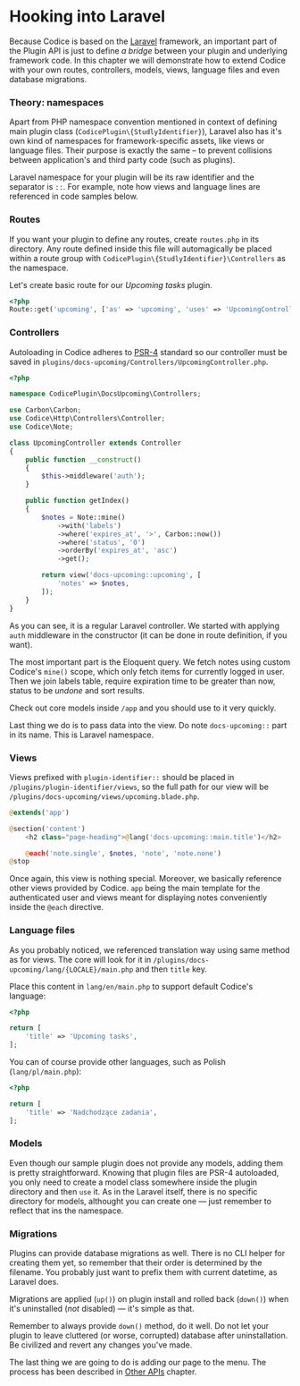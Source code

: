 # Hooking into Laravel

Because Codice is based on the [Laravel][laravel] framework, an important part
of the Plugin API is just to define *a bridge* between your plugin and
underlying framework code. In this chapter we will demonstrate how to extend
Codice with your own routes, controllers, models, views, language files and
even database migrations.

### Theory: namespaces
Apart from PHP namespace convention mentioned in context of defining main plugin
class (`CodicePlugin\{StudlyIdentifier}`), Laravel also has it's own kind of
namespaces for framework-specific assets, like views or language files. Their
purpose is exactly the same – to prevent collisions between application's and
third party code (such as plugins).

Laravel namespace for your plugin will be its raw identifier and the separator is
`::`. For example, note how views and language lines are referenced in code samples
below.

### Routes
If you want your plugin to define any routes, create `routes.php` in its directory.
Any route defined inside this file will automagically be placed within a route group
with `CodicePlugin\{StudlyIdentifier}\Controllers` as the namespace.

Let's create basic route for our *Upcoming tasks* plugin.

```php
<?php
Route::get('upcoming', ['as' => 'upcoming', 'uses' => 'UpcomingController@getIndex']);
```

### Controllers
Autoloading in Codice adheres to [PSR-4][psr-4] standard so our controller must be saved
in `plugins/docs-upcoming/Controllers/UpcomingController.php`.

```php
<?php

namespace CodicePlugin\DocsUpcoming\Controllers;

use Carbon\Carbon;
use Codice\Http\Controllers\Controller;
use Codice\Note;

class UpcomingController extends Controller
{
    public function __construct()
    {
        $this->middleware('auth');
    }

    public function getIndex()
    {
        $notes = Note::mine()
            ->with('labels')
            ->where('expires_at', '>', Carbon::now())
            ->where('status', '0')
            ->orderBy('expires_at', 'asc')
            ->get();

        return view('docs-upcoming::upcoming', [
            'notes' => $notes,
        ]);
    }
}
```
As you can see, it is a regular Laravel controller. We started with applying `auth`
middleware in the constructor (it can be done in route definition, if you want).

The most important part is the Eloquent query. We fetch notes using custom Codice's
`mine()` scope, which only fetch items for currently logged in user. Then we join
labels table, require expiration time to be greater than now, status to be *undone*
and sort results.

Check out core models inside `/app` and you should use to it very quickly.

Last thing we do is to pass data into the view. Do note `docs-upcoming::` part in its
name. This is Laravel namespace.

### Views
Views prefixed with `plugin-identifier::` should be placed in `/plugins/plugin-identifier/views`,
so the full path for our view will be `/plugins/docs-upcoming/views/upcoming.blade.php`.

```php
@extends('app')

@section('content')
    <h2 class="page-heading">@lang('docs-upcoming::main.title')</h2>

    @each('note.single', $notes, 'note', 'note.none')
@stop
```

Once again, this view is nothing special. Moreover, we basically reference other views
provided by Codice. `app` being the main template for the authenticated user and views
meant for displaying notes conveniently inside the `@each` directive.

### Language files
As you probably noticed, we referenced translation way using same method as for views.
The core will look for it in `/plugins/docs-upcoming/lang/{LOCALE}/main.php` and then
`title` key.

Place this content in `lang/en/main.php` to support default Codice's language:

```php
<?php

return [
    'title' => 'Upcoming tasks',
];
```

You can of course provide other languages, such as Polish (`lang/pl/main.php`):

```php
<?php

return [
    'title' => 'Nadchodzące zadania',
];
```

### Models
Even though our sample plugin does not provide any models, adding them is pretty
straightforward. Knowing that plugin files are PSR-4 autoloaded,
you only need to create a model class somewhere inside the plugin directory
and then `use` it. As in the Laravel itself, there is no specific directory for models,
althought you can create one — just remember to reflect that ins the namespace.

### Migrations
Plugins can provide database migrations as well. There is no CLI helper for creating them
yet, so remember that their order is determined by the filename. You probably just want
to prefix them with current datetime, as Laravel does.

Migrations are applied (`up()`) on plugin install and rolled back (`down()`) when it's
uninstalled (*not* disabled) — it's simple as that.

<div class="alert alert-danger">
Remember to always provide <code>down()</code> method, do it well. Do not let your plugin
to leave cluttered (or worse, corrupted) database after uninstallation. Be civilized and
revert any changes you've made.
</div>

The last thing we are going to do is adding our page to the menu. The process has been
described in [Other APIs](plugin-other) chapter.


[laravel]: https://laravel.com
[psr-4]: https://github.com/php-fig/fig-standards/blob/master/accepted/PSR-4-autoloader.md
